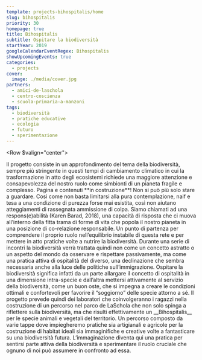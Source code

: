 ```yaml
---
template: projects-bihospitalis/home
slug: bihospitalis
priority: 30
homepage: true
title: Bihospitalis
subtitle: Ospitare la biodiversità
startYear: 2019
googleCalendarEventRegex: Bihospitalis
showUpcomingEvents: true
categories:
  - projects
cover:
  image: ./media/cover.jpg
partners:
  - amici-de-laschola
  - centro-coscienza
  - scuola-primaria-a-manzoni
tags:
  - biodiversità
  - pratiche educative
  - ecologia
  - futuro
  - sperimentazione
---
```


<Row $valign="center">
  <Col md={7}>
    Il progetto consiste in un approfondimento del tema della biodiversità, sempre più stringente in questi tempi di cambiamento climatico in cui la trasformazione in atto degli ecosistemi richiede una maggiore attenzione e consapevolezza del nostro ruolo come simbionti di un pianeta fragile e complesso.
  </Col>
  <Col md={5}>
    <Alert $bottom={3} color="lilla">
      Pagina e contenuti **in costruzione**!
    </Alert>
  </Col>
</Row>
<Row>
  <Col $initial $columned>
    Non si può più solo stare a guardare. Così come non basta limitarsi alla pura contemplazione, naif e tesa a una condizione di purezza forse mai esistita, così non aiutano atteggiamenti di rassegnata ammissione di colpa. Siamo chiamati ad una respons(e)abilità (Karen Barad, 2018), una capacità di risposta che ci muova all’interno della fitta trama di forme di vita che popola il nostro pianeta in una posizione di co-relazione responsabile. Un punto di partenza per comprendere il proprio ruolo nell’equilibrio instabile di questa rete e per mettere in atto pratiche volte a nutrire la biodiversità.
  </Col>
</Row>
<Row>
  <Col $initial $columned>
    Durante una serie di incontri la biodiversità verrà trattata quindi non come un concetto astratto o un aspetto del mondo da osservare e rispettare passivamente, ma come una pratica attiva di ospitalità del diverso, una declinazione che sembra necessaria anche alla luce delle politiche sull’immigrazione. Ospitare la biodiversità significa infatti da un parte allargare il concetto di ospitalità in una dimensione intra-specie e dall’altra mettersi attivamente al servizio della biodiversità, come un buon oste, che si impegna a creare le condizioni ottimali e confortevoli per favorire il “soggiorno” delle specie attorno a sé.
  </Col>
</Row>
<Row>
  <Col $initial $columned>
    Il progetto prevede quindi dei laboratori che coinvolgeranno i ragazzi nella costruzione di un percorso nel parco de LaSchola che non solo spinga a riflettere sulla biodiversità, ma che risulti effettivamente un __Bihospitalis__ per le specie animali e vegetali del territorio. Un percorso composto da varie tappe dove impiegheremo pratiche sia artigianali e agricole per la costruzione di habitat ideali sia immaginifiche e creative volte a fantasticare su una biodiversità futura. L’immaginazione diventa qui una pratica per sentirsi parte attiva della biodiversità e sperimentare il ruolo cruciale che ognuno di noi può assumere in confronto ad essa.
  </Col>
</Row>
